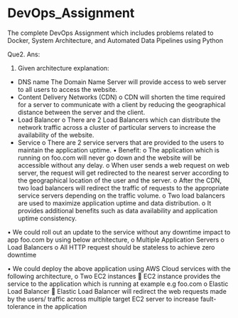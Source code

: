 # DevOps_Assignment
The complete DevOps Assignment which includes problems related to Docker, System Architecture, and Automated Data Pipelines using Python

Que2. 
Ans: 
 
1.	Given architecture explanation:
-	DNS name
The Domain Name Server will provide access to web server to all users to access the website.
-	Content Delivery Networks (CDN)
o	CDN will shorten the time required for a server to communicate with a client by reducing the geographical distance between the server and the client.
-	Load Balancer
o	There are 2 Load Balancers which can distribute the network traffic across a cluster of particular servers to increase the availability of the website.
-	Service
o	There are 2 service servers that are provided to the users to maintain the application uptime.
•	Benefit:
o	The application which is running on foo.com will never go down and the website will be accessible without any delay.
o	When user sends a web request on web server, the request will get redirected to the nearest server according to the geographical location of the user and the server.
o	After the CDN, two load balancers will redirect the traffic of requests to the appropriate service servers depending on the traffic volume.
o	Two load balancers are used to maximize application uptime and data distribution.
o	It provides additional benefits such as data availability and application uptime consistency.

•	We could roll out an update to the service without any downtime impact to app foo.com by using below architecture,
o	Multiple Application Servers
o	Load Balancers
o	All HTTP request should be stateless to achieve zero downtime

•	We could deploy the above application using AWS Cloud services with the following architecture,
o	Two EC2 instances
	EC2 instance provides the service to the application which is running at example e.g foo.com
o	Elastic Load Balancer
	Elastic Load Balancer will redirect the web requests made by the users/ traffic across multiple target EC2 server to increase fault-tolerance in the application


